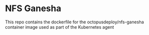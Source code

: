 # NFS Ganesha

This repo contains the dockerfile for the octopusdeploy/nfs-ganesha container image used as part of the Kubernetes agent
